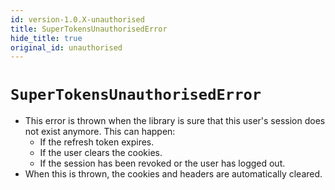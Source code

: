 ```yaml
---
id: version-1.0.X-unauthorised
title: SuperTokensUnauthorisedError
hide_title: true
original_id: unauthorised
---
```


# ```SuperTokensUnauthorisedError```

- This error is thrown when the library is sure that this user's session does not exist anymore. This can happen:
    - If the refresh token expires.
    - If the user clears the cookies.
    - If the session has been revoked or the user has logged out.
- When this is thrown, the cookies and headers are automatically cleared.
